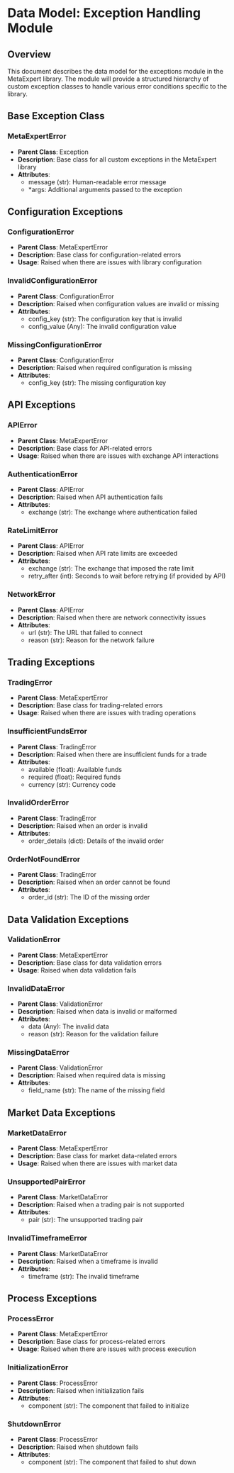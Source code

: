 # Data Model: Exception Handling Module

## Overview
This document describes the data model for the exceptions module in the MetaExpert library. The module will provide a structured hierarchy of custom exception classes to handle various error conditions specific to the library.

## Base Exception Class

### MetaExpertError
- **Parent Class**: Exception
- **Description**: Base class for all custom exceptions in the MetaExpert library
- **Attributes**: 
  - message (str): Human-readable error message
  - *args: Additional arguments passed to the exception

## Configuration Exceptions

### ConfigurationError
- **Parent Class**: MetaExpertError
- **Description**: Base class for configuration-related errors
- **Usage**: Raised when there are issues with library configuration

### InvalidConfigurationError
- **Parent Class**: ConfigurationError
- **Description**: Raised when configuration values are invalid or missing
- **Attributes**:
  - config_key (str): The configuration key that is invalid
  - config_value (Any): The invalid configuration value

### MissingConfigurationError
- **Parent Class**: ConfigurationError
- **Description**: Raised when required configuration is missing
- **Attributes**:
  - config_key (str): The missing configuration key

## API Exceptions

### APIError
- **Parent Class**: MetaExpertError
- **Description**: Base class for API-related errors
- **Usage**: Raised when there are issues with exchange API interactions

### AuthenticationError
- **Parent Class**: APIError
- **Description**: Raised when API authentication fails
- **Attributes**:
  - exchange (str): The exchange where authentication failed

### RateLimitError
- **Parent Class**: APIError
- **Description**: Raised when API rate limits are exceeded
- **Attributes**:
  - exchange (str): The exchange that imposed the rate limit
  - retry_after (int): Seconds to wait before retrying (if provided by API)

### NetworkError
- **Parent Class**: APIError
- **Description**: Raised when there are network connectivity issues
- **Attributes**:
  - url (str): The URL that failed to connect
  - reason (str): Reason for the network failure

## Trading Exceptions

### TradingError
- **Parent Class**: MetaExpertError
- **Description**: Base class for trading-related errors
- **Usage**: Raised when there are issues with trading operations

### InsufficientFundsError
- **Parent Class**: TradingError
- **Description**: Raised when there are insufficient funds for a trade
- **Attributes**:
  - available (float): Available funds
  - required (float): Required funds
  - currency (str): Currency code

### InvalidOrderError
- **Parent Class**: TradingError
- **Description**: Raised when an order is invalid
- **Attributes**:
  - order_details (dict): Details of the invalid order

### OrderNotFoundError
- **Parent Class**: TradingError
- **Description**: Raised when an order cannot be found
- **Attributes**:
  - order_id (str): The ID of the missing order

## Data Validation Exceptions

### ValidationError
- **Parent Class**: MetaExpertError
- **Description**: Base class for data validation errors
- **Usage**: Raised when data validation fails

### InvalidDataError
- **Parent Class**: ValidationError
- **Description**: Raised when data is invalid or malformed
- **Attributes**:
  - data (Any): The invalid data
  - reason (str): Reason for the validation failure

### MissingDataError
- **Parent Class**: ValidationError
- **Description**: Raised when required data is missing
- **Attributes**:
  - field_name (str): The name of the missing field

## Market Data Exceptions

### MarketDataError
- **Parent Class**: MetaExpertError
- **Description**: Base class for market data-related errors
- **Usage**: Raised when there are issues with market data

### UnsupportedPairError
- **Parent Class**: MarketDataError
- **Description**: Raised when a trading pair is not supported
- **Attributes**:
  - pair (str): The unsupported trading pair

### InvalidTimeframeError
- **Parent Class**: MarketDataError
- **Description**: Raised when a timeframe is invalid
- **Attributes**:
  - timeframe (str): The invalid timeframe

## Process Exceptions

### ProcessError
- **Parent Class**: MetaExpertError
- **Description**: Base class for process-related errors
- **Usage**: Raised when there are issues with process execution

### InitializationError
- **Parent Class**: ProcessError
- **Description**: Raised when initialization fails
- **Attributes**:
  - component (str): The component that failed to initialize

### ShutdownError
- **Parent Class**: ProcessError
- **Description**: Raised when shutdown fails
- **Attributes**:
  - component (str): The component that failed to shut down